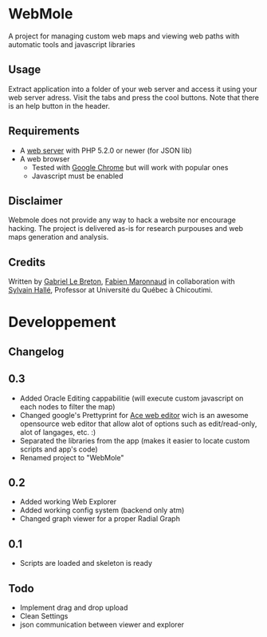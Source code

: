 WebMole
=======
A project for managing custom web maps and viewing web paths with automatic tools and javascript libraries

Usage
-----

Extract application into a folder of your web server and access it using your web server adress. Visit the tabs and press the cool buttons. Note that there is an help button in the header.

Requirements
------------
* A [web server](http://www.wampserver.com) with PHP 5.2.0 or newer (for JSON lib)
* A web browser
  * Tested with [Google Chrome](https://www.google.com/chrome) but will work with popular ones
  * Javascript must be enabled

Disclaimer
----------

Webmole does not provide any way to hack a website nor encourage hacking. The project is delivered as-is for research purpouses and web maps generation and analysis.

Credits
-------

Written by [Gabriel Le Breton](http://www.gableroux.com), [Fabien Maronnaud](mailto:fabien.maronnaud@gmail.com) in collaboration with [Sylvain Hallé](http://www.leduotang.com/sylvain/), Professor at Université du Québec à Chicoutimi.

Developpement
=============

Changelog
---------

## 0.3
* Added Oracle Editing cappabilitie (will execute custom javascript on each nodes to filter the map)
* Changed google's Prettyprint for [Ace web editor](http://ace.ajax.org/) wich is an awesome opensource web editor that allow alot of options such as edit/read-only, alot of langages, etc. :)
* Separated the libraries from the app (makes it easier to locate custom scripts and app's code)
* Renamed project to "WebMole"

## 0.2
* Added working Web Explorer
* Added working config system (backend only atm)
* Changed graph viewer for a proper Radial Graph

## 0.1

* Scripts are loaded and skeleton is ready

Todo
----

* Implement drag and drop upload
* Clean Settings
* json communication between viewer and explorer